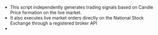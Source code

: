 - This script independently generates trading signals based on Candle Price formation on the live market.
- It also executes live market orders directly on the National Stock Exchange through a registered broker API
- 
